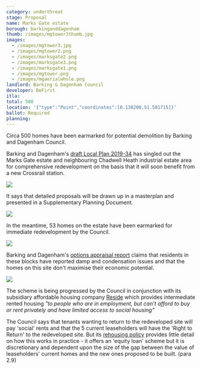 ```yaml
---
category: underthreat
stage: Proposal 
name: Marks Gate estate 
borough: barkinganddagenham
thumb: /images/mgtower3thumb.jpg
images:
  - /images/mgtower3.jpg
  - /images/mgtower2.png
  - /images/marksgate2.png
  - /images/marksgate3.png
  - /images/marksgate1.png
  - /images/mgtower.png
  - /images/mgaerialwhole.png
landlord: Barking & Dagenham Council
developer: BeFirst
itla:
total: 500
location: '{"type":"Point","coordinates":[0.138200,51.581715]}'
ballot: Required
planning:
---
```

Circa 500 homes have been earmarked for potential demolition by Barking and Dagenham Council.

Barking and Dagenham's [draft Local Plan 2019-34](https://www.lbbd.gov.uk/sites/default/files/attachments/LBBD-Draft-Local-Plan-Reg-18-Consultation-version_211119.pdf) has singled out the Marks Gate estate and neighbouring Chadwell Heath industrial estate area for comprehensive redevelopment on the basis that it will soon benefit from a new Crossrail station.

<img src="/images/mglp2.png" class="img-fluid rounded img-thumbnail">

It says that detailed proposals will be drawn up in a masterplan and presented in a Supplementary Planning Document.

<img src="/images/mglp1.png" class="img-fluid rounded img-thumbnail">

In the meantime, 53 homes on the estate have been earmarked for immediate redevelopment by the Council.

<img src="/images/padnallaerial.png" class="img-fluid rounded img-thumbnail">

Barking and Dagenham's [options appraisal report](https://modgov.lbbd.gov.uk/internet/documents/s87069/Estate%20Renewal%20Programme%20Report%20-%20App.%201%20Options%20Appraisal.pdf) claims that residents in these blocks have reported damp and condensation issues and that the homes on this site don't maximise their economic potential.

<img src="/images/padnalleconomic.png" class="img-fluid rounded img-thumbnail">

The scheme is being progressed by the Council in conjunction with its subsidiary affordable housing company [Reside](https://www.lbbd.gov.uk/affordable-rents-reside-housing) which provides intermediate rented housing _"to people who are in employment, but can’t afford to buy or rent privately and have limited access to social housing"_

The Council says that tenants wanting to return to the redeveloped site will pay 'social' rents and that the 5 current leaseholders will have the 'Right to Return' to the redeveloped site. But its [rehousing policy](https://modgov.lbbd.gov.uk/Internet/documents/s131918/Estate%20Renewal%20Report.pdf) provides little detail on how this works in practice - it offers an 'equity loan' scheme but it is discretionary and dependent upon the size of the gap between the value of leaseholders' current homes and the new ones proposed to be built. (para 2.9) 
